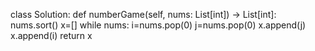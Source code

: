 class Solution:
    def numberGame(self, nums: List[int]) -> List[int]:
        nums.sort()
        x=[]
        while nums:
            i=nums.pop(0)
            j=nums.pop(0)
            x.append(j)
            x.append(i)
        return x
